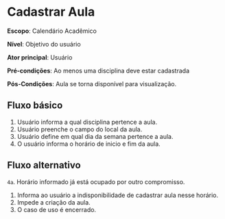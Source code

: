 # Cadastrar Aula

__Escopo__: Calendário Acadêmico

__Nível__: Objetivo do usuário

__Ator principal__: Usuário

__Pré-condições__: Ao menos uma disciplina deve estar cadastrada

__Pós-Condições__: Aula se torna disponível para visualização.

## Fluxo básico

1. Usuário informa a qual disciplina pertence a aula.
2. Usuário preenche o campo do local da aula.
3. Usuário define em qual dia da semana pertence a aula.
4. O usuário informa o horário de inicio e fim da aula.

## Fluxo alternativo

`4a`. Horário informado já está ocupado por outro compromisso.
 1. Informa ao usuário a indisponibilidade de cadastrar aula nesse horário.
 2. Impede a criação da aula.
 3. O caso de uso é encerrado.
